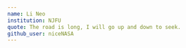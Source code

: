```yaml
---
name: Li Neo
institution: NJFU
quote: The road is long, I will go up and down to seek.
github_user: niceNASA
---
```

